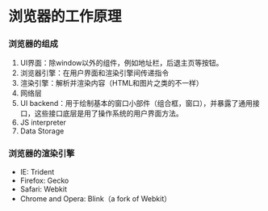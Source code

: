 # 浏览器的工作原理

### 浏览器的组成

1. UI界面：除window以外的组件，例如地址栏，后退主页等按钮。
2. 浏览器引擎：在用户界面和渲染引擎间传递指令
3. 渲染引擎：解析并渲染内容（HTML和图片之类的不一样）
4. 网络层
5. UI backend：用于绘制基本的窗口小部件（组合框，窗口），并暴露了通用接口，这些接口底层是用了操作系统的用户界面方法。
6. JS interpreter
7. Data Storage

### 浏览器的渲染引擎

* IE: Trident
* Firefox: Gecko
* Safari: Webkit
* Chrome and Opera: Blink（a fork of Webkit）
